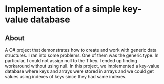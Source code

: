 # Implementation of a simple key-value database 

## About
A C# project that demonstrates how to create and work with generic data structures. I ran into some problems. One of them was the generic type. In particular, I could not assign null to the T key. I ended up finding workaround without using null. 
In this project, we implemented a key-value database where keys and arrays were stored in arrays and we could get values using indexes of keys since they had same indexes. 
